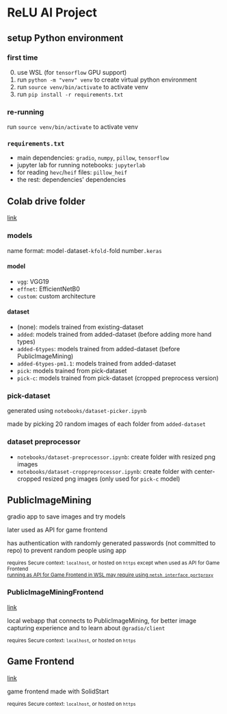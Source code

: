 # ReLU AI Project

## setup Python environment

### first time
0. use WSL (for `tensorflow` GPU support)
0. run `python -m "venv" venv` to create virtual python environment
0. run `source venv/bin/activate` to activate venv
0. run `pip install -r requirements.txt`

### re-running
run `source venv/bin/activate` to activate venv

### `requirements.txt`
- main dependencies: `gradio`, `numpy`, `pillow`, `tensorflow`
- jupyter lab for running notebooks: `jupyterlab`
- for reading `hevc`/`heif` files: `pillow_heif`
- the rest: dependencies' dependencies

## Colab drive folder
[link](https://drive.google.com/drive/folders/1ryLoVFHR7yRBQK4mYo6ijerhv2acAAaR)

### models
name format: model`-`dataset`-kfold-`fold number`.keras`

#### model
- `vgg`: VGG19
- `effnet`: EfficientNetB0
- `custom`: custom architecture

#### dataset
- (none): models trained from existing-dataset
- `added`: models trained from added-dataset (before adding more hand types)
- `added-6types`: models trained from added-dataset (before PublicImageMining)
- `added-6types-pm1.1`: models trained from added-dataset
- `pick`: models trained from pick-dataset
- `pick-c`: models trained from pick-dataset (cropped preprocess version)

### pick-dataset
generated using `notebooks/dataset-picker.ipynb`

made by picking 20 random images of each folder from `added-dataset` 

### dataset preprocessor
- `notebooks/dataset-preprocessor.ipynb`: create folder with resized png images
- `notebooks/dataset-croppreprocessor.ipynb`: create folder with center-cropped resized png images (only used for `pick-c` model)

## PublicImageMining
gradio app to save images and try models

later used as API for game frontend

has authentication with randomly generated passwords (not committed to repo) to prevent random people using app

<sup>requires Secure context: `localhost`, or hosted on `https` except when used as API for Game Frontend
<br>[running as API for Game Frontend in WSL may require using `netsh interface portproxy`](https://stackoverflow.com/a/63781351/3623350)</sup>



### PublicImageMiningFrontend
[link](https://github.com/NutchapolSal/PublicImageMiningFrontend)

local webapp that connects to PublicImageMining, for better image capturing experience and to learn about `@gradio/client`

<sup>requires Secure context: `localhost`, or hosted on `https`</sup>

## Game Frontend
[link](https://github.com/Splazhy/rps-ai-project)

game frontend made with SolidStart

<sup>requires Secure context: `localhost`, or hosted on `https`</sup>

